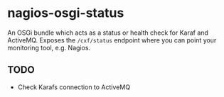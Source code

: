 # nagios-osgi-status

An OSGi bundle which acts as a status or health check for Karaf and ActiveMQ.
Exposes the `/cxf/status` endpoint where you can point your monitoring tool,
e.g. Nagios.

## TODO
* Check Karafs connection to ActiveMQ
